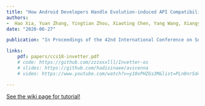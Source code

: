 ```yaml
---
title: "How Android Developers Handle Evolution-induced API Compatibility Issues: A Large-scale Study"
authors:
-  Hao Xia, Yuan Zhang, Yingtian Zhou, Xiaoting Chen, Yang Wang, Xiangyu Zhang, Shuaishuai Cui, Geng Hong, Xiaohan Zhang, Min Yang and Zhemin Yang
date: "2020-06-27"

publication: "In Proceedings of the 42nd International Conference on Software Engineering (ACM ICSE'20)"

links:
    pdf: papers/ccs18-invetter.pdf
    # code: https://github.com/zzzxxxlll/Invetter-os
    # slides: https://github.com/hadisinaee/avicenna
    # video: https://www.youtube.com/watch?v=y10xPHZGs3M&list=PLn0nrSd4xjjbyUeai0oevMrT8_IwnBo4R

---
```



[See the wiki page for tutorial!](https://github.com/hadisinaee/avicenna/wiki)

